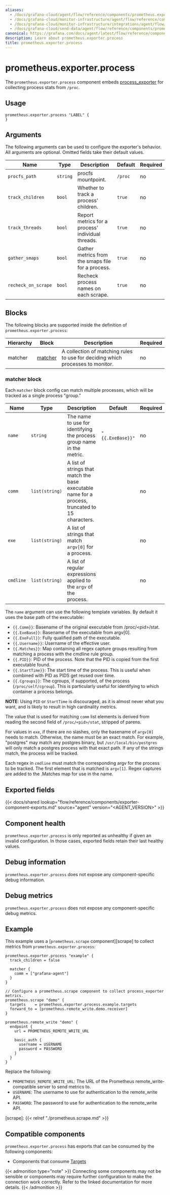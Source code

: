 ```yaml
---
aliases:
  - /docs/grafana-cloud/agent/flow/reference/components/prometheus.exporter.process/
  - /docs/grafana-cloud/monitor-infrastructure/agent/flow/reference/components/prometheus.exporter.process/
  - /docs/grafana-cloud/monitor-infrastructure/integrations/agent/flow/reference/components/prometheus.exporter.process/
  - /docs/grafana-cloud/send-data/agent/flow/reference/components/prometheus.exporter.process/
canonical: https://grafana.com/docs/agent/latest/flow/reference/components/prometheus.exporter.process/
description: Learn about prometheus.exporter.process
title: prometheus.exporter.process
---
```


# prometheus.exporter.process

The `prometheus.exporter.process` component embeds
[process_exporter](https://github.com/ncabatoff/process-exporter) for collecting process stats from `/proc`.

## Usage

```river
prometheus.exporter.process "LABEL" {
}
```

## Arguments

The following arguments can be used to configure the exporter's behavior.
All arguments are optional. Omitted fields take their default values.

| Name                | Type     | Description                                       | Default | Required |
| ------------------- | -------- | ------------------------------------------------- | ------- | -------- |
| `procfs_path`       | `string` | procfs mountpoint.                                | `/proc` | no       |
| `track_children`    | `bool`   | Whether to track a process' children.             | `true`  | no       |
| `track_threads`     | `bool`   | Report metrics for a process' individual threads. | `true`  | no       |
| `gather_smaps`      | `bool`   | Gather metrics from the smaps file for a process. | `true`  | no       |
| `recheck_on_scrape` | `bool`   | Recheck process names on each scrape.             | `true`  | no       |

## Blocks

The following blocks are supported inside the definition of `prometheus.exporter.process`:

| Hierarchy | Block       | Description                                                                    | Required |
| --------- | ----------- | ------------------------------------------------------------------------------ | -------- |
| matcher   | [matcher][] | A collection of matching rules to use for deciding which processes to monitor. | no       |

[matcher]: #matcher-block

### matcher block

Each `matcher` block config can match multiple processes, which will be tracked as a single process "group."

| Name      | Type           | Description                                                                                      | Default          | Required |
| --------- | -------------- | ------------------------------------------------------------------------------------------------ | ---------------- | -------- |
| `name`    | `string`       | The name to use for identifying the process group name in the metric.                            | `"{{.ExeBase}}"` | no       |
| `comm`    | `list(string)` | A list of strings that match the base executable name for a process, truncated to 15 characters. |                  | no       |
| `exe`     | `list(string)` | A list of strings that match `argv[0]` for a process.                                            |                  | no       |
| `cmdline` | `list(string)` | A list of regular expressions applied to the `argv` of the process.                              |                  | no       |

The `name` argument can use the following template variables. By default it uses the base path of the executable:

- `{{.Comm}}`: Basename of the original executable from /proc/\<pid\>/stat.
- `{{.ExeBase}}`: Basename of the executable from argv[0].
- `{{.ExeFull}}`: Fully qualified path of the executable.
- `{{.Username}}`: Username of the effective user.
- `{{.Matches}}`: Map containing all regex capture groups resulting from matching a process with the cmdline rule group.
- `{{.PID}}`: PID of the process. Note that the PID is copied from the first executable found.
- `{{.StartTime}}`: The start time of the process. This is useful when combined with PID as PIDS get reused over time.
- `{{.Cgroups}}`: The cgroups, if supported, of the process (`/proc/self/cgroup`). This is particularly useful for identifying to which container a process belongs.

**NOTE**: Using `PID` or `StartTime` is discouraged, as it is almost never what you want, and is likely to result in high cardinality metrics.

The value that is used for matching `comm` list elements is derived from reading the second field of `/proc/<pid>/stat`, stripped of parens.

For values in `exe`, if there are no slashes, only the basename of `argv[0]` needs to match. Otherwise, the name must be an exact match. For example, "postgres" may match any postgres binary, but `/usr/local/bin/postgres` will only match a postgres process with that exact path. If any of the strings match, the process will be tracked.

Each regex in `cmdline` must match the corresponding argv for the process to be tracked. The first element that is matched is `argv[1]`. Regex captures are added to the .Matches map for use in the name.

## Exported fields

{{< docs/shared lookup="flow/reference/components/exporter-component-exports.md" source="agent" version="<AGENT_VERSION>" >}}

## Component health

`prometheus.exporter.process` is only reported as unhealthy if given
an invalid configuration. In those cases, exported fields retain their last
healthy values.

## Debug information

`prometheus.exporter.process` does not expose any component-specific
debug information.

## Debug metrics

`prometheus.exporter.process` does not expose any component-specific
debug metrics.

## Example

This example uses a [`prometheus.scrape` component][scrape] to collect metrics
from `prometheus.exporter.process`:

```river
prometheus.exporter.process "example" {
  track_children = false

  matcher {
    comm = ["grafana-agent"]
  }
}

// Configure a prometheus.scrape component to collect process_exporter metrics.
prometheus.scrape "demo" {
  targets    = prometheus.exporter.process.example.targets
  forward_to = [prometheus.remote_write.demo.receiver]
}

prometheus.remote_write "demo" {
  endpoint {
    url = PROMETHEUS_REMOTE_WRITE_URL

    basic_auth {
      username = USERNAME
      password = PASSWORD
    }
  }
}
```

Replace the following:

- `PROMETHEUS_REMOTE_WRITE_URL`: The URL of the Prometheus remote_write-compatible server to send metrics to.
- `USERNAME`: The username to use for authentication to the remote_write API.
- `PASSWORD`: The password to use for authentication to the remote_write API.

[scrape]: {{< relref "./prometheus.scrape.md" >}}

<!-- START GENERATED COMPATIBLE COMPONENTS -->

## Compatible components

`prometheus.exporter.process` has exports that can be consumed by the following components:

- Components that consume [Targets](../../compatibility/#targets-consumers)

{{< admonition type="note" >}}
Connecting some components may not be sensible or components may require further configuration to make the connection work correctly.
Refer to the linked documentation for more details.
{{< /admonition >}}

<!-- END GENERATED COMPATIBLE COMPONENTS -->
